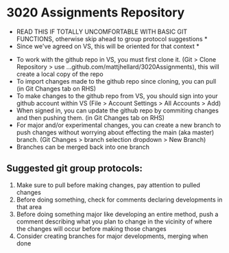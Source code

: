 # 3020 Assignments Repository
* READ THIS IF TOTALLY UNCOMFORTABLE WITH BASIC GIT FUNCTIONS, otherwise skip ahead to group protocol suggestions *
* Since we've agreed on VS, this will be oriented for that context *
- To work with the github repo in VS, you must first clone it. (Git > Clone Repository > use ...github.com/mattjhellard/3020Assignments), this will create a local copy of the repo
- To import changes made to the github repo since cloning, you can pull (in Git Changes tab on RHS)
- To make changes to the github repo from VS, you should sign into your github account within VS (File > Account Settings > All Accounts > Add)
- When signed in, you can update the github repo by commiting changes and then pushing them. (in Git Changes tab on RHS)
- For major and/or experimental changes, you can create a new branch to push changes without worrying about effecting the main (aka master) branch. (Git Changes > branch selection dropdown > New Branch)
- Branches can be merged back into one branch
## Suggested git group protocols:
1. Make sure to pull before making changes, pay attention to pulled changes
2. Before doing something, check for comments declaring developments in that area
3. Before doing something major like developing an entire method, push a comment describing what you plan to change in the vicinity of where the changes will occur before making those changes
4. Consider creating branches for major developments, merging when done
